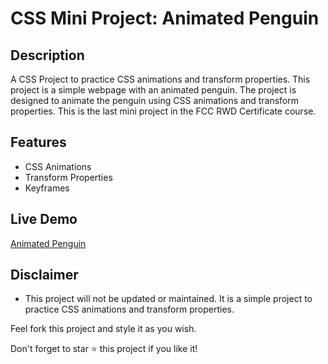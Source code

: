 # CSS Mini Project: Animated Penguin

## Description

A CSS Project to practice CSS animations and transform properties. This project is a simple webpage with an animated penguin. The project is designed to animate the penguin using CSS animations and transform properties. This is the last mini project in the FCC RWD Certificate course.

## Features

-   CSS Animations
-   Transform Properties
-   Keyframes

## Live Demo

[Animated Penguin](https://eddking-qs.github.io/CSS-Mini_Projects-Animated_Penguin/)

## Disclaimer

-   This project will not be updated or maintained. It is a simple project to practice CSS animations and transform properties.

Feel fork this project and style it as you wish.

Don't forget to star ⭐ this project if you like it!
